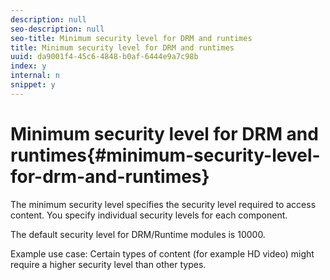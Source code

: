 ```yaml
---
description: null
seo-description: null
seo-title: Minimum security level for DRM and runtimes
title: Minimum security level for DRM and runtimes
uuid: da9001f4-45c6-4848-b0af-6444e9a7c98b
index: y
internal: n
snippet: y
---
```


# Minimum security level for DRM and runtimes{#minimum-security-level-for-drm-and-runtimes}

The minimum security level specifies the security level required to access content. You specify individual security levels for each component.

The default security level for DRM/Runtime modules is 10000.

Example use case: Certain types of content (for example HD video) might require a higher security level than other types. 
